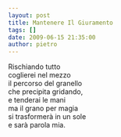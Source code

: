 ```yaml
---
layout: post
title: Mantenere Il Giuramento
tags: []
date: 2009-06-15 21:35:00
author: pietro
---
```

Rischiando tutto<br/>coglierei nel mezzo<br/>il percorso del granello<br/>che precipita gridando,<br/>e tenderai le mani<br/>ma il grano per magia<br/>si trasformerà in un sole<br/>e sarà parola mia.
